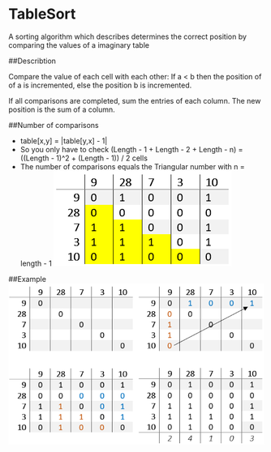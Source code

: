 # TableSort
A sorting algorithm which describes determines the correct position by comparing the values of a imaginary table

##Describtion
<p>Compare the value of each cell with each other:
If a < b then the position of of a is incremented, else the position b is incremented.</p>
<p>If all comparisons are completed, sum the entries of each column.
The new position is the sum of a column.</p>

##Number of comparisons
* table[x,y] = |table[y,x] - 1|
* So you only have to check (Length - 1 + Length - 2 + Length - n) = ((Length - 1)^2 + (Length - 1)) / 2 cells 
* The number of comparisons equals the Triangular number with n = length - 1
![Control Overview](GithubResources/TriangularNumeric_Table.PNG "TriangularNumber")

##Example
![Control Overview](GithubResources/SampleSort.PNG "Example")</br>
